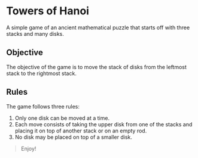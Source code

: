 # Towers of Hanoi
A simple game of an ancient mathematical puzzle that starts off with three stacks and many disks.

## Objective
The objective of the game is to move the stack of disks from the leftmost stack to the rightmost stack.

## Rules
The game follows three rules:
1. Only one disk can be moved at a time.
2. Each move consists of taking the upper disk from one of the stacks and placing it on top of another stack or on an empty rod.
3. No disk may be placed on top of a smaller disk.

> Enjoy!
